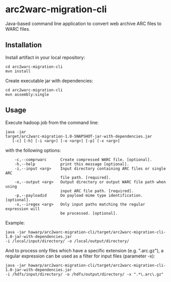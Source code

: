 arc2warc-migration-cli
======================

Java-based command line application to convert web archive ARC files to WARC 
files.

Installation
------------

Install artifact in your local repository:

    cd arc2warc-migration-cli
    mvn install

Create executable jar with dependencies:

    cd arc2warc-migration-cli
    mvn assembly:single

Usage
-----

Execute hadoop job from the command line:

    java -jar
    target/arc2warc-migration-1.0-SNAPSHOT-jar-with-dependencies.jar
       [-c] [-h] [-i <arg>] [-o <arg>] [-p] [-x <arg>]

with the following options:
       
        -c,--comprwarc      Create compressed WARC file. [optional].
        -h,--help           print this message [optional].
        -i,--input <arg>    Input directory containing ARC files or single ARC
                            file path. [required].
        -o,--output <arg>   Output directory or output WARC file path when using
                            input ARC file path. [required].
        -p,--payloadid      Do payload mime type identification. [optional].
        -x,--iregex <arg>   Only input paths matching the regular expression will
                            be processed. [optional].
Example:

    java -jar hawarp/arc2warc-migration-cli/target/arc2warc-migration-cli-1.0-jar-with-dependencies.jar 
    -i /local/input/directory/ -o /local/output/directory/

And to process only files which have a specific extension (e.g. ".arc.gz"), 
a regular expression can be used as a filter for input files (parameter -x):

    java -jar hawarp/arc2warc-migration-cli/target/arc2warc-migration-cli-1.0-jar-with-dependencies.jar 
    -i /hdfs/input/directory/ -o /hdfs/output/directory/ -x ".*\.arc\.gz"